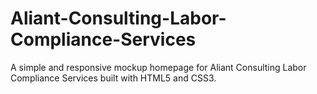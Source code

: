 # Aliant-Consulting-Labor-Compliance-Services
A simple and responsive mockup homepage for Aliant Consulting Labor Compliance Services built with HTML5 and CSS3.
